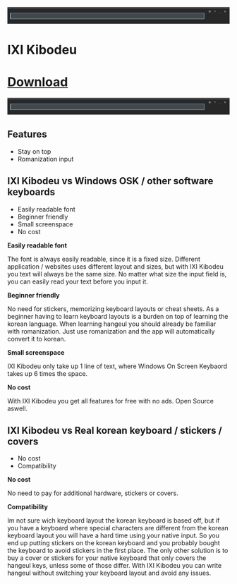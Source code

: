 ![pic1](/Installer/5.png)

# IXI Kibodeu

# [Download](https://powermongur.com/kibodeu/install.htm)

![Screenshot1](/Installer/5.png)

## Features

- Stay on top
- Romanization input

## IXI Kibodeu vs Windows OSK / other software keyboards

- Easily readable font
- Beginner friendly
- Small screenspace
- No cost

**Easily readable font**

The font is always easily readable, since it is a fixed size. Different application / websites uses different layout and sizes, but with IXI Kibodeu you text will always be the same size. No matter what size the input field is, you can easily read your text before you input it.

**Beginner friendly**

No need for stickers, memorizing keyboard layouts or cheat sheets. As a beginner having to learn keyboard layouts is a burden on top of learning the korean language. When learning hangeul you should already be familiar with romanization. Just use romanization and the app will automatically convert it to korean.

**Small screenspace**

IXI Kibodeu only take up 1 line of text, where Windows On Screen Keybaord takes up 6 times the space.

**No cost**

With IXI Kibodeu you get all features for free with no ads. Open Source aswell.

## IXI Kibodeu vs Real korean keyboard / stickers / covers

- No cost
- Compatibility

**No cost**

No need to pay for additional hardware, stickers or covers.

**Compatibility**

Im not sure wich keyboard layout the korean keyboard is based off, but if you have a keyboard where special characters are different from the korean keyboard layout you will have a hard time using your native input. So you end up putting stickers on the korean keyboard and you probably bought the keyboard to avoid stickers in the first place. The only other solution is to buy a cover or stickers for your native keyboard that only covers the hangeul keys, unless some of those differ. With IXI Kibodeu you can write hangeul without switching your keyboard layout and avoid any issues.
